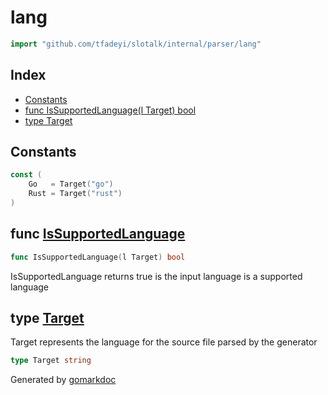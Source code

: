 <!-- Code generated by gomarkdoc. DO NOT EDIT -->

# lang

```go
import "github.com/tfadeyi/slotalk/internal/parser/lang"
```

## Index

- [Constants](<#constants>)
- [func IsSupportedLanguage\(l Target\) bool](<#IsSupportedLanguage>)
- [type Target](<#Target>)


## Constants

<a name="Go"></a>

```go
const (
    Go   = Target("go")
    Rust = Target("rust")
)
```

<a name="IsSupportedLanguage"></a>
## func [IsSupportedLanguage](<https://github.com/tfadeyi/sloth-simple-comments/blob/main/internal/parser/lang/lang.go#L14>)

```go
func IsSupportedLanguage(l Target) bool
```

IsSupportedLanguage returns true is the input language is a supported language

<a name="Target"></a>
## type [Target](<https://github.com/tfadeyi/sloth-simple-comments/blob/main/internal/parser/lang/lang.go#L5>)

Target represents the language for the source file parsed by the generator

```go
type Target string
```

Generated by [gomarkdoc](<https://github.com/princjef/gomarkdoc>)
